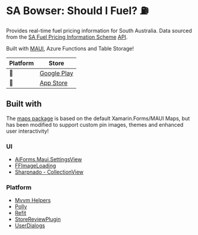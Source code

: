 # SA Bowser: Should I Fuel? ⛽

Provides real-time fuel pricing information for South Australia. Data sourced from the [SA Fuel Pricing Information Scheme](https://www.safuelpricinginformation.com.au/) [API](https://www.safuelpricinginformation.com.au/documents/SAFPIS_API%20Out_v1.2.pdf).

Built with [MAUI](https://github.com/dotnet/maui), Azure Functions and Table Storage!

| Platform  | Store |
|-----------|-------|
| <span title="Android">🤖</span> | [Google Play](https://play.google.com/store/apps/details?id=com.dgatto.adelaidefuel) |
| <span title="Apple">🍎</span> | [App Store](https://itunes.apple.com/au/app/id1565760343) |

## Built with

The [maps package](https://www.nuget.org/packages/BetterMaps.Maui/) is based on the default Xamarin.Forms/MAUI Maps, but has been modified to support custom pin images, themes and enhanced user interactivity!

### UI

- [AiForms.Maui.SettingsView](https://github.com/muak/AiForms.Maui.SettingsView)
- [FFImageLoading](https://github.com/Redth/FFImageLoading.Compat)
- [Sharpnado - CollectionView](https://github.com/roubachof/Sharpnado.CollectionView)

### Platform

- [Mvvm Helpers](https://github.com/jamesmontemagno/mvvm-helpers)
- [Polly](https://github.com/App-vNext/Polly)
- [Refit](https://github.com/reactiveui/refit)
- [StoreReviewPlugin](https://github.com/jamesmontemagno/StoreReviewPlugin)
- [UserDialogs](https://github.com/aritchie/userdialogs)


